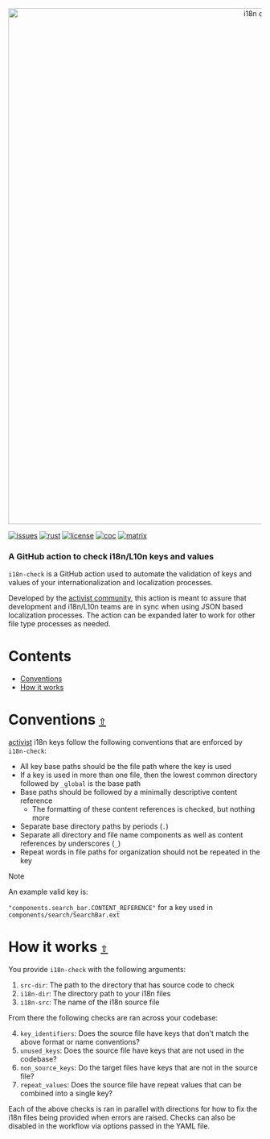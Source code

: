 <div align="center">
  <a href="https://github.com/activist-org/i18n-check-action"><img src="https://raw.githubusercontent.com/activist-org/i18n-check-action/main/.github/resources/i18nCheckGitHubBanner.png" width=1024 alt="i18n check logo"></a>
</div>

[![issues](https://img.shields.io/github/issues/activist-org/i18n-check-action?label=%20&logo=github)](https://github.com/activist-org/i18n-check-action/issues)
[![rust](https://img.shields.io/badge/Rust%201.80.1-CE412B.svg?logo=rust&logoColor=ffffff)](#tech-stack)
[![license](https://img.shields.io/github/license/activist-org/i18n-check-action.svg?label=%20)](https://github.com/activist-org/i18n-check-action/blob/main/LICENSE.txt)
[![coc](https://img.shields.io/badge/Contributor%20Covenant-ff69b4.svg)](https://github.com/activist-org/i18n-check-action/blob/main/.github/CODE_OF_CONDUCT.md)
[![matrix](https://img.shields.io/badge/Matrix-000000.svg?logo=matrix&logoColor=ffffff)](https://matrix.to/#/#activist_community:matrix.org)

### A GitHub action to check i18n/L10n keys and values

`i18n-check` is a GitHub action used to automate the validation of keys and values of your internationalization and localization processes.

Developed by the [activist community](https://github.com/activist-org), this action is meant to assure that development and i18n/L10n teams are in sync when using JSON based localization processes. The action can be expanded later to work for other file type processes as needed.

<a id="contents"></a>

# **Contents**

- [Conventions](#contentions)
- [How it works](#how-it-works)

<a id="conventions"></a>

# Conventions [`⇧`](#contents)

[activist](https://github.com/activist-org/activist) i18n keys follow the following conventions that are enforced by `i18n-check`:

- All key base paths should be the file path where the key is used
- If a key is used in more than one file, then the lowest common directory followed by `_global` is the base path
- Base paths should be followed by a minimally descriptive content reference
  - The formatting of these content references is checked, but nothing more
- Separate base directory paths by periods (`.`)
- Separate all directory and file name components as well as content references by underscores (`_`)
- Repeat words in file paths for organization should not be repeated in the key

> [!NOTE]
> An example valid key is:
>
> `"components.search_bar.CONTENT_REFERENCE"` for a key used in `components/search/SearchBar.ext`

<a id="how-it-works"></a>

# How it works [`⇧`](#contents)

You provide `i18n-check` with the following arguments:

1. `src-dir`: The path to the directory that has source code to check
2. `i18n-dir`: The directory path to your i18n files
3. `i18n-src`: The name of the i18n source file

From there the following checks are ran across your codebase:

4. `key_identifiers`: Does the source file have keys that don't match the above format or name conventions?
5. `unused_keys`: Does the source file have keys that are not used in the codebase?
6. `non_source_keys`: Do the target files have keys that are not in the source file?
7. `repeat_values`: Does the source file have repeat values that can be combined into a single key?

Each of the above checks is ran in parallel with directions for how to fix the i18n files being provided when errors are raised. Checks can also be disabled in the workflow via options passed in the YAML file.
